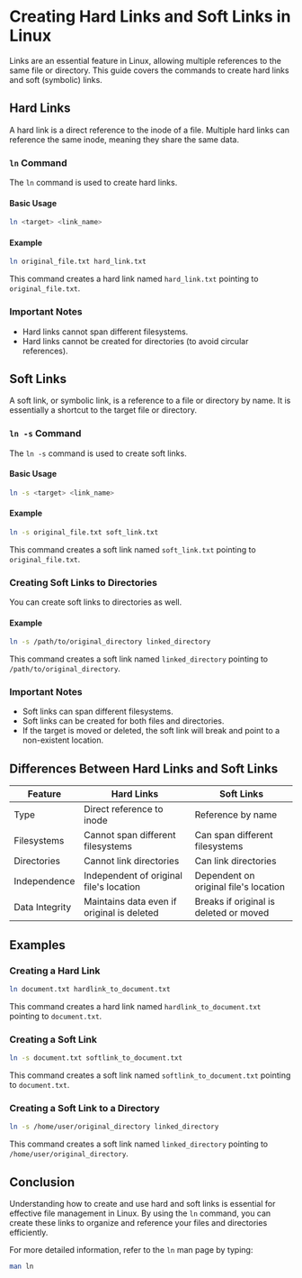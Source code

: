 # Creating Hard Links and Soft Links in Linux

Links are an essential feature in Linux, allowing multiple references to the same file or directory. This guide covers the commands to create hard links and soft (symbolic) links.

## Hard Links

A hard link is a direct reference to the inode of a file. Multiple hard links can reference the same inode, meaning they share the same data.

### `ln` Command
The `ln` command is used to create hard links.

#### Basic Usage
```bash
ln <target> <link_name>
```

#### Example
```bash
ln original_file.txt hard_link.txt
```
This command creates a hard link named `hard_link.txt` pointing to `original_file.txt`.

### Important Notes
- Hard links cannot span different filesystems.
- Hard links cannot be created for directories (to avoid circular references).

## Soft Links

A soft link, or symbolic link, is a reference to a file or directory by name. It is essentially a shortcut to the target file or directory.

### `ln -s` Command
The `ln -s` command is used to create soft links.

#### Basic Usage
```bash
ln -s <target> <link_name>
```

#### Example
```bash
ln -s original_file.txt soft_link.txt
```
This command creates a soft link named `soft_link.txt` pointing to `original_file.txt`.

### Creating Soft Links to Directories
You can create soft links to directories as well.

#### Example
```bash
ln -s /path/to/original_directory linked_directory
```
This command creates a soft link named `linked_directory` pointing to `/path/to/original_directory`.

### Important Notes
- Soft links can span different filesystems.
- Soft links can be created for both files and directories.
- If the target is moved or deleted, the soft link will break and point to a non-existent location.

## Differences Between Hard Links and Soft Links

| Feature           | Hard Links                             | Soft Links                       |
|-------------------|----------------------------------------|----------------------------------|
| Type              | Direct reference to inode              | Reference by name                |
| Filesystems       | Cannot span different filesystems      | Can span different filesystems   |
| Directories       | Cannot link directories                | Can link directories             |
| Independence      | Independent of original file's location| Dependent on original file's location |
| Data Integrity    | Maintains data even if original is deleted | Breaks if original is deleted or moved |

## Examples

### Creating a Hard Link
```bash
ln document.txt hardlink_to_document.txt
```
This command creates a hard link named `hardlink_to_document.txt` pointing to `document.txt`.

### Creating a Soft Link
```bash
ln -s document.txt softlink_to_document.txt
```
This command creates a soft link named `softlink_to_document.txt` pointing to `document.txt`.

### Creating a Soft Link to a Directory
```bash
ln -s /home/user/original_directory linked_directory
```
This command creates a soft link named `linked_directory` pointing to `/home/user/original_directory`.

## Conclusion

Understanding how to create and use hard and soft links is essential for effective file management in Linux. By using the `ln` command, you can create these links to organize and reference your files and directories efficiently.

For more detailed information, refer to the `ln` man page by typing:
```bash
man ln
```

